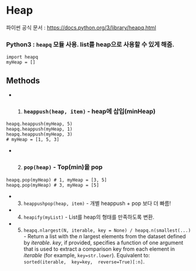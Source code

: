 # Heap
파이썬 공식 문서 : https://docs.python.org/3/library/heapq.html
### Python3 : ```heapq``` 모듈 사용. list를 heap으로 사용할 수 있게 해줌.

```python3
import heapq
myHeap = []
```

## Methods

* 1. ### ```heappush(heap, item)``` - heap에 삽입(minHeap)
```python3
heapq.heappush(myHeap, 5)
heapq.heappush(myHeap, 1)
heapq.heappush(myHeap, 3)
# myHeap = [1, 5, 3]
```
* 2. ### ```pop(heap)``` - Top(min)을 pop
```python3
heapq.pop(myHeap) # 1, myHeap = [3, 5]
heapq.pop(myHeap) # 3, myHeap = [5]
```

* 3. ```heappushpop(heap, item)``` - 개별 heappush + pop 보다 더 빠름!

* 4. ```heapify(myList)``` - List를 heap의 형태를 만족하도록 변환.


* 5. ```heapq.nlargest(N, iterable, key = None) / heapq.n(smallest(...)``` - Return a list with the _n_ largest elements from the dataset defined by _iterable_. _key_, if provided, specifies a function of one argument that is used to extract a comparison key from each element in _iterable_ (for example, `key=str.lower`). Equivalent to: `sorted(iterable,  key=key,  reverse=True)[:n]`.
